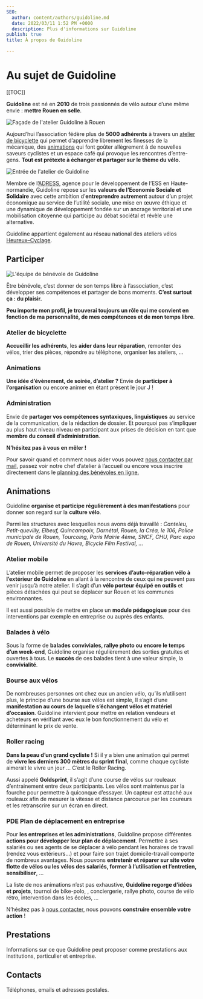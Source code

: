 ```yaml
---
SEO:
  author: content/authors/guidoline.md
  date: 2022/03/11 1:52 PM +0000
  description: Plus d'informations sur Guidoline
publish: true
title: À propos de Guidoline

---
```

# Au sujet de Guidoline

\[\[TOC\]\]

**Guidoline** est né en **2010** de trois passionnés de vélo autour d’une même envie : **mettre Rouen en selle**.

![Façade de l'atelier Guidoline à Rouen](/uploads/2020/01/guidoline-facade.jpg)

Aujourd’hui l’association fédère plus de **5000 adhérents** à travers un [atelier de bicyclette](http://www.guidoline.com/#atelier-de-bicyclette "Atelier de bicyclette") qui permet d’apprendre librement les finesses de la mécanique, des [animations](http://www.guidoline.com/#animations) qui font goûter allègrement à de nouvelles saveurs cyclistes et un espace café qui provoque les rencontres d’entre-gens. **Tout est prétexte à échanger et partager sur le thème du vélo.**

![Entrée de l'atelier de Guidoline](/uploads/2020/01/guidoline-entree.jpg)

Membre de l’[ADRESS](http://adress-hn.org/ "ADRESS Agence pour le développement des entreprises sociales et solidaires en Haute-Normandie"), agence pour le développement de l’ESS en Haute-normandie, Guidoline repose sur les **valeurs de l’Economie Sociale et Solidaire** avec cette ambition d’**entreprendre autrement** autour d’un projet économique au service de l’utilité sociale, une mise en œuvre éthique et une dynamique de développement fondée sur un ancrage territorial et une mobilisation citoyenne qui participe au débat sociétal et révèle une alternative.

Guidoline appartient également au réseau national des ateliers vélos [Heureux–Cyclage](http://www.heureux-cyclage.org/ "Réseau national des ateliers vélos solidaires").

## Participer

![L'équipe de bénévole de Guidoline](/uploads/pages/bienvenue/equipe-guidoline.jpg)

Être bénévole, c’est donner de son temps libre à l’association, c’est développer ses compétences et partager de bons moments.
**C’est surtout ça : du plaisir.**

**Peu importe mon profil, je trouverai toujours un rôle qui me convient en fonction de ma personnalité, de mes compétences et de mon temps libre**.

### Atelier de bicyclette

**Accueillir les adhérents**, les **aider dans leur réparation**, remonter des vélos, trier des pièces, répondre au téléphone, organiser les ateliers, …

### Animations

**Une idée d’évènement, de soirée, d’atelier ?** Envie de **participer à l’organisation** ou encore animer en étant présent le jour J !

### Administration

Envie de **partager vos compétences syntaxiques, linguistiques** au service de la communication, de la rédaction de dossier. Et pourquoi pas s’impliquer au plus haut niveau niveau en participant aux prises de décision en tant que **membre du conseil d’administration**.

**N’hésitez pas à vous en mêler !**

Pour savoir quand et comment nous aider vous pouvez [nous contacter par mail](http://www.guidoline.com/#contactez-nous), passez voir notre chef d’atelier à l’accueil ou encore vous inscrire directement dans le [planning des bénévoles en ligne.](https://docs.google.com/spreadsheets/d/1Z1kV0_uN6tA4s-LIa7xo6HHJ4F-gPov8aCd1K6us-UY/edit?usp=sharing)

## Animations

Guidoline **organise et participe régulièrement à des manifestations** pour donner son regard sur la **culture vélo**.

Parmi les structures avec lesquelles nous avons déjà travaillé : _Canteleu, Petit-quevilly, Elbeuf, Quincampoix, Darnétal, Rouen, la Créa, le 106, Police municipale de Rouen, Tourcoing, Paris Mairie 4ème, SNCF, CHU, Parc expo de Rouen, Université du Havre, Bicycle Film Festival, …_

### Atelier mobile

L’atelier mobile permet de proposer les **services d’auto-réparation vélo à l’extérieur de Guidoline** en allant à la rencontre de ceux qui ne peuvent pas venir jusqu’à notre atelier. Il s’agit d’un **vélo porteur équipé en outils** et pièces détachées qui peut se déplacer sur Rouen et les communes environnantes.

Il est aussi possible de mettre en place un **module pédagogique** pour des interventions par exemple en entreprise ou auprès des enfants.

### Balades à vélo

Sous la forme de **balades conviviales, rallye photo ou encore le temps d’un week-end**, Guidoline organise régulièrement des sorties gratuites et ouvertes à tous. Le **succès** de ces balades tient à une valeur simple, la **convivialité**.

### Bourse aux vélos

De nombreuses personnes ont chez eux un ancien vélo, qu’ils n’utilisent plus, le principe d’une bourse aux vélos est simple, Il s’agit d’une **manifestation au cours de laquelle s’échangent vélos et matériel d’occasion**. Guidoline intervient pour mettre en relation vendeurs et acheteurs en vérifiant avec eux le bon fonctionnement du vélo et déterminant le prix de vente.

### Roller racing

**Dans la peau d’un grand cycliste !** Si il y a bien une animation qui permet de **vivre les derniers 300 mètres du sprint final**, comme chaque cycliste aimerait le vivre un jour … C’est le Roller Racing.

Aussi appelé **Goldsprint**, il s’agit d’une course de vélos sur rouleaux d’entrainement entre deux participants. Les vélos sont maintenus par la fourche pour permettre à quiconque d’essayer. Un capteur est attaché aux rouleaux afin de mesurer la vitesse et distance parcourue par les coureurs et les retranscrire sur un écran en direct.

### PDE Plan de déplacement en entreprise

Pour **les entreprises et les administrations**, Guidoline propose différentes **actions pour développer leur plan de déplacement**. Permettre à ses salariés ou ses agents de se déplacer à vélo pendant les horaires de travail (rendez vous extérieurs…) et pour faire son trajet domicile-travail comporte de nombreux avantages. Nous pouvons **entretenir et réparer sur site votre flotte de vélos ou les vélos des salariés, former à l’utilisation et l’entretien, sensibiliser**, …

La liste de nos animations n’est pas exhaustive, **Guidoline regorge d’idées et projets**, tournoi de bike-polo, , conciergerie, rallye photo, course de vélo rétro, intervention dans les écoles, …

N’hésitez pas à [nous contacter](http://www.guidoline.com/#contactez-nous), nous pouvons **construire ensemble votre action** !

## Prestations

Informations sur ce que Guidoline peut proposer comme prestations aux institutions, particulier et entreprise.

## Contacts

Téléphones, emails et adresses postales.